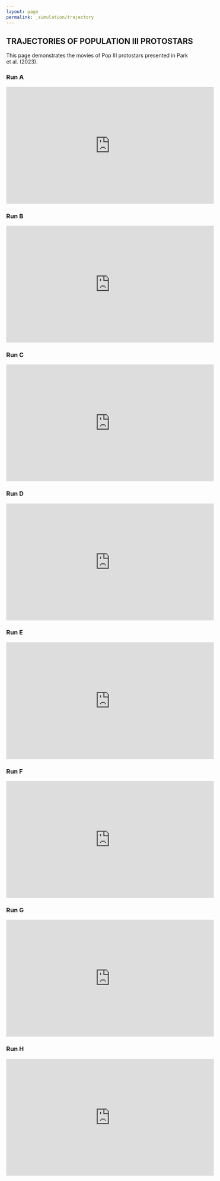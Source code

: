 ```yaml
---
layout: page
permalink: _simulation/trajectory
---
```


## TRAJECTORIES OF POPULATION III PROTOSTARS
This page demonstrates the movies of Pop III protostars presented in 
Park et al. (2023).

### Run A
<iframe width="560" height="315" src="https://www.youtube.com/embed/BQbZQY05VOw" title="YouTube video player" frameborder="0" allow="accelerometer; autoplay; clipboard-write; encrypted-media; gyroscope; picture-in-picture; web-share" allowfullscreen></iframe>

### Run B
<iframe width="560" height="315" src="https://www.youtube.com/embed/wIT-uOK_GuY" title="YouTube video player" frameborder="0" allow="accelerometer; autoplay; clipboard-write; encrypted-media; gyroscope; picture-in-picture; web-share" allowfullscreen></iframe>

### Run C
<iframe width="560" height="315" src="https://www.youtube.com/embed/zzHiX7zC53M" title="YouTube video player" frameborder="0" allow="accelerometer; autoplay; clipboard-write; encrypted-media; gyroscope; picture-in-picture; web-share" allowfullscreen></iframe>

### Run D
<iframe width="560" height="315" src="https://www.youtube.com/embed/iu-D9Mfu3tI" title="YouTube video player" frameborder="0" allow="accelerometer; autoplay; clipboard-write; encrypted-media; gyroscope; picture-in-picture; web-share" allowfullscreen></iframe>

### Run E
<iframe width="560" height="315" src="https://www.youtube.com/embed/zzHiX7zC53M" title="YouTube video player" frameborder="0" allow="accelerometer; autoplay; clipboard-write; encrypted-media; gyroscope; picture-in-picture; web-share" allowfullscreen></iframe>

### Run F
<iframe width="560" height="315" src="https://www.youtube.com/embed/hOW-ZpJU1q8" title="YouTube video player" frameborder="0" allow="accelerometer; autoplay; clipboard-write; encrypted-media; gyroscope; picture-in-picture; web-share" allowfullscreen></iframe>

### Run G
<iframe width="560" height="315" src="https://www.youtube.com/embed/BnE4fcC0lY0" title="YouTube video player" frameborder="0" allow="accelerometer; autoplay; clipboard-write; encrypted-media; gyroscope; picture-in-picture; web-share" allowfullscreen></iframe>

### Run H
<iframe width="560" height="315" src="https://www.youtube.com/embed/g-IKUdZVTc0" title="YouTube video player" frameborder="0" allow="accelerometer; autoplay; clipboard-write; encrypted-media; gyroscope; picture-in-picture; web-share" allowfullscreen></iframe>
